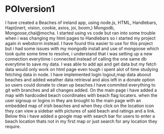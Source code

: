 # POIversion1
I have created a Beaches of ireland app, using node.js, HTML, Handlebars, Hapi(inert, vision, cookie, axios, joi, boom,) Mongodb, Mongoose,chai@mocha.
I started using vs code but ran into some trouble when i was changing my html pages to Handlebars so i started my project again in webstorm instead.
I have found this easier to use for this project but i had some issues with my mongodb install and use of mongoose which took quite some time to resolve, i understand that i was setting up a new connection everytiime i connected instead of calling the one same db everytime to save my data.
I was able to add api and get data but my fetch data would only work on html page even tough i spent alot of time studying fetching data in node. 
I have implemented login logout,map data aboout beaches and added weather data retrieval and alos left in a donate option so users could donate to clean up beaches.I have commited everything to git with branches and all changes added.
On the main page i have added a map with hardcoded beach coordinates with beach flag locaters.
when the user signsup or logins in they are brought to the main page with an embedded map of irish beaches and when they click on the location icon they can view a sidebar with pictures of said beach and  ratings and a link.
Below this i have added a google map with search bar for users to enter a beach location thats not in my first map or just search for any location they require.
